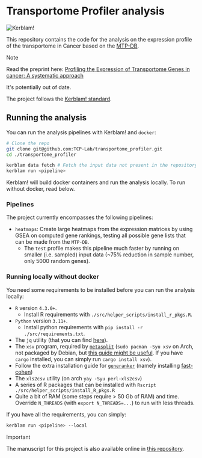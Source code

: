 # Transportome Profiler analysis

![Kerblam!](https://img.shields.io/badge/dynamic/toml?url=https%3A%2F%2Fraw.githubusercontent.com%2FTCP-Lab%2Ftransportome_profiler%2Frefs%2Fheads%2Fmain%2Fkerblam.toml&query=%24.meta.version&prefix=v.&logo=Rocket&logoColor=red&label=Kerblam!)

This repository contains the code for the analysis on the expression profile of
the transportome in Cancer based on the [MTP-DB](https://github.com/TCP-Lab/MTP-DB).

> [!NOTE]
> Read the preprint here: [Profiling the Expression of Transportome Genes in cancer: A systematic approach](https://doi.org/10.1101/2023.07.18.549498)
> 
> It's potentially out of date.

The project follows the [Kerblam! standard](https://github.com/MrHedmad/kerblam).

## Running the analysis
You can run the analysis pipelines with Kerblam! and `docker`:
```bash
# Clone the repo
git clone git@github.com:TCP-Lab/transportome_profiler.git
cd ./transportome_profiler

kerblam data fetch # Fetch the input data not present in the repository
kerblam run <pipeline>
```

Kerblam! will build docker containers and run the analysis locally.
To run without docker, read below.

### Pipelines
The project currently encompasses the following pipelines:
- `heatmaps`: Create large heatmaps from the expression matrices by using GSEA
  on computed gene rankings, testing all possible gene lists that can be made
  from the `MTP-DB`.
  - The `test` profile makes this pipeline much faster by running on smaller
    (i.e. sampled) input data (~75% reduction in sample number, only 5000 random genes).

### Running locally without docker
You need some requirements to be installed before you can run the analysis locally:
- `R` version `4.3.0+`.
  - Install R requirements with `./src/helper_scripts/install_r_pkgs.R`.
- `Python` version `3.11+`.
  - Install python requirements with `pip install -r ./src/requirements.txt`.
- The `jq` utility (that you can find [here](https://jqlang.github.io/jq/)).
- The `xsv` program, required by [`metasplit`](https://github.com/MrHedmad/metasplit)
  (`sudo pacman -Syu xsv` on Arch, not packaged by Debian, but [this guide might be useful](https://lindevs.com/install-xsv-on-ubuntu).
  If you have `cargo` installed, you can simply run `cargo install xsv`).
- Follow the extra installation guide for [`generanker`](https://github.com/TCP-Lab/gene_ranker) (namely installing [fast-cohen](https://github.com/MrHedmad/fast-cohen))
- The `xls2csv` utility (on arch `yay -Syu perl-xls2csv`)
- A series of R packages that can be installed with `Rscript ./src/helper_scripts/install_R_pkgs.R`
- Quite a bit of RAM (some steps require > 50 Gb of RAM) and time.
  Override `N_THREADS` (with `export N_THREADS=...`) to run with less threads.

If you have all the requirements, you can simply:
```bash
kerblam run <pipeline> --local
```

> [!IMPORTANT]
> The manuscript for this project is also available online in [this repository](https://github.com/TCP-Lab/transportome_profiler_paper).

